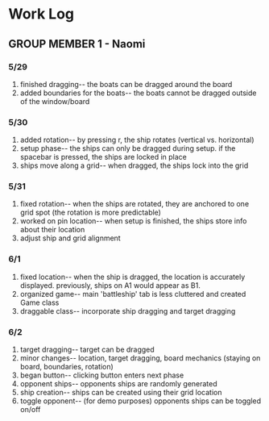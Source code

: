 # Work Log

## GROUP MEMBER 1 - Naomi

### 5/29

1. finished dragging-- the boats can be dragged around the board
2. added boundaries for the boats-- the boats cannot be dragged outside of the window/board

### 5/30

1. added rotation-- by pressing r, the ship rotates (vertical vs. horizontal)
2. setup phase-- the ships can only be dragged during setup. if the spacebar is pressed, the ships are locked in place
3. ships move along a grid-- when dragged, the ships lock into the grid

### 5/31
1. fixed rotation-- when the ships are rotated, they are anchored to one grid spot (the rotation is more predictable)
2. worked on pin location-- when setup is finished, the ships store info about their location
3. adjust ship and grid alignment

### 6/1
1. fixed location-- when the ship is dragged, the location is accurately displayed. previously, ships on A1 would appear as B1.
2. organized game-- main 'battleship' tab is less cluttered and created Game class
3. draggable class-- incorporate ship dragging and target dragging

### 6/2
1. target dragging-- target can be dragged
2. minor changes-- location, target dragging, board mechanics (staying on board, boundaries, rotation)
3. began button-- clicking button enters next phase
4. opponent ships-- opponents ships are randomly generated
5. ship creation-- ships can be created using their grid location
6. toggle opponent-- (for demo purposes) opponents ships can be toggled on/off
